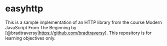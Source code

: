 # easyhttp
This is a sample implementation of an HTTP library from the course Modern JavaScript From The Beginning by [@bradtraversy|https://github.com/bradtraversy]. This repository is for learning objectives only.
